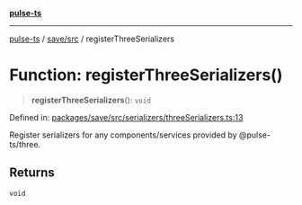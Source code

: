 [**pulse-ts**](../../../README.md)

***

[pulse-ts](../../../README.md) / [save/src](../README.md) / registerThreeSerializers

# Function: registerThreeSerializers()

> **registerThreeSerializers**(): `void`

Defined in: [packages/save/src/serializers/threeSerializers.ts:13](https://github.com/jlehett/pulse-ts/blob/a2a18767041a6b69ca4c5f6131d2de266097750e/packages/save/src/serializers/threeSerializers.ts#L13)

Register serializers for any components/services provided by @pulse-ts/three.

## Returns

`void`
